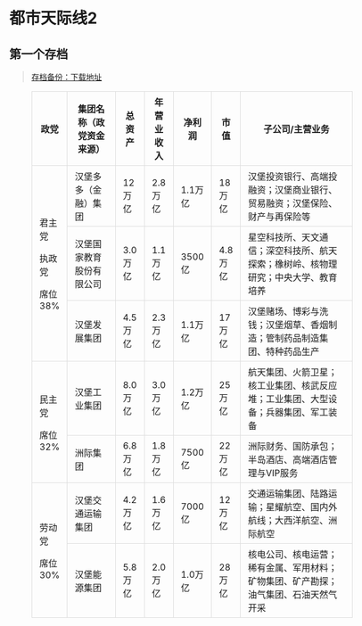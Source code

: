 # 都市天际线2

## 第一个存档

> [存档备份：下载地址]()

<figure class="table" style="width:114.31%;">
      <table class="ck-table-resized">
        <colgroup>
          <col style="width:7.05%;">
            <col style="width:17.47%;">
              <col style="width:6.39%;">
                <col style="width:8.3%;">
                  <col style="width:6.46%;">
                    <col style="width:6.46%;">
                      <col style="width:47.87%;">
        </colgroup>
        <thead>
          <tr>
            <th style="border:1px solid rgb(221, 221, 221);padding:6px 13px;"><strong>政党</strong>
            </th>
            <th style="border:1px solid rgb(221, 221, 221);padding:6px 13px;"><strong>集团名称（政党资金来源）</strong>
            </th>
            <th style="border:1px solid rgb(221, 221, 221);padding:6px 13px;"><strong>总资产</strong>
            </th>
            <th style="border:1px solid rgb(221, 221, 221);padding:6px 13px;"><strong>年营业收入</strong>
            </th>
            <th style="border:1px solid rgb(221, 221, 221);padding:6px 13px;"><strong>净利润</strong>
            </th>
            <th style="border:1px solid rgb(221, 221, 221);padding:6px 13px;"><strong>市值</strong>
            </th>
            <th style="border:1px solid rgb(221, 221, 221);padding:6px 13px;"><strong>子公司/主营业务</strong>
            </th>
          </tr>
        </thead>
        <tbody>
          <tr>
            <td style="border:1px solid rgb(221, 221, 221);padding:6px 13px;" rowspan="3">
              <p>君主党</p>
              <p>执政党</p>
              <p>席位38%</p>
            </td>
            <td style="border:1px solid rgb(221, 221, 221);padding:6px 13px;">汉堡多多（金融）集团</td>
            <td style="border:1px solid rgb(221, 221, 221);padding:6px 13px;">12万亿</td>
            <td style="border:1px solid rgb(221, 221, 221);padding:6px 13px;">2.8万亿</td>
            <td style="border:1px solid rgb(221, 221, 221);padding:6px 13px;">1.1万亿</td>
            <td style="border:1px solid rgb(221, 221, 221);padding:6px 13px;">18万亿</td>
            <td style="border:1px solid rgb(221, 221, 221);padding:6px 13px;">汉堡投资银行、高端投融资；汉堡商业银行、贸易融资；汉堡保险、财产与再保险等</td>
          </tr>
          <tr>
            <td style="border:1px solid rgb(221, 221, 221);padding:6px 13px;">汉堡国家教育股份有限公司</td>
            <td style="border:1px solid rgb(221, 221, 221);padding:6px 13px;">3.0万亿</td>
            <td style="border:1px solid rgb(221, 221, 221);padding:6px 13px;">1.1万亿</td>
            <td style="border:1px solid rgb(221, 221, 221);padding:6px 13px;">3500亿</td>
            <td style="border:1px solid rgb(221, 221, 221);padding:6px 13px;">4.8万亿</td>
            <td style="border:1px solid rgb(221, 221, 221);padding:6px 13px;">星空科技所、天文通信；深空科技所、航天探索；橡树岭、核物理研究；中央大学、教育培养</td>
          </tr>
          <tr>
            <td style="border:1px solid rgb(221, 221, 221);padding:6px 13px;">汉堡发展集团</td>
            <td style="border:1px solid rgb(221, 221, 221);padding:6px 13px;">4.5万亿</td>
            <td style="border:1px solid rgb(221, 221, 221);padding:6px 13px;">2.3万亿</td>
            <td style="border:1px solid rgb(221, 221, 221);padding:6px 13px;">1.1万亿</td>
            <td style="border:1px solid rgb(221, 221, 221);padding:6px 13px;">17万亿</td>
            <td style="border:1px solid rgb(221, 221, 221);padding:6px 13px;">汉堡赌场、博彩与洗钱；汉堡烟草、香烟制造；管制药品制造集团、特种药品生产</td>
          </tr>
          <tr>
            <td style="border:1px solid rgb(221, 221, 221);padding:6px 13px;" rowspan="2">
              <p>民主党</p>
              <p>席位32%</p>
            </td>
            <td style="border:1px solid rgb(221, 221, 221);padding:6px 13px;">汉堡工业集团</td>
            <td style="border:1px solid rgb(221, 221, 221);padding:6px 13px;">8.0万亿</td>
            <td style="border:1px solid rgb(221, 221, 221);padding:6px 13px;">3.0万亿</td>
            <td style="border:1px solid rgb(221, 221, 221);padding:6px 13px;">1.2万亿</td>
            <td style="border:1px solid rgb(221, 221, 221);padding:6px 13px;">25万亿</td>
            <td style="border:1px solid rgb(221, 221, 221);padding:6px 13px;">航天集团、火箭卫星；核工业集团、核武反应堆；工业集团、大型设备；兵器集团、军工装备</td>
          </tr>
          <tr>
            <td style="border:1px solid rgb(221, 221, 221);padding:6px 13px;">洲际集团</td>
            <td style="border:1px solid rgb(221, 221, 221);padding:6px 13px;">6.8万亿</td>
            <td style="border:1px solid rgb(221, 221, 221);padding:6px 13px;">1.8万亿</td>
            <td style="border:1px solid rgb(221, 221, 221);padding:6px 13px;">7500亿</td>
            <td style="border:1px solid rgb(221, 221, 221);padding:6px 13px;">22万亿</td>
            <td style="border:1px solid rgb(221, 221, 221);padding:6px 13px;">洲际财务、国防承包；半岛酒店、高端酒店管理与VIP服务</td>
          </tr>
          <tr>
            <td style="border:1px solid rgb(221, 221, 221);padding:6px 13px;" rowspan="2">
              <p>劳动党</p>
              <p>席位30%</p>
            </td>
            <td style="border:1px solid rgb(221, 221, 221);padding:6px 13px;">汉堡交通运输集团</td>
            <td style="border:1px solid rgb(221, 221, 221);padding:6px 13px;">4.2万亿</td>
            <td style="border:1px solid rgb(221, 221, 221);padding:6px 13px;">1.6万亿</td>
            <td style="border:1px solid rgb(221, 221, 221);padding:6px 13px;">7000亿</td>
            <td style="border:1px solid rgb(221, 221, 221);padding:6px 13px;">12万亿</td>
            <td style="border:1px solid rgb(221, 221, 221);padding:6px 13px;">交通运输集团、陆路运输；星耀航空、国内外航线；大西洋航空、洲际航空</td>
          </tr>
          <tr>
            <td style="border:1px solid rgb(221, 221, 221);padding:6px 13px;">汉堡能源集团</td>
            <td style="border:1px solid rgb(221, 221, 221);padding:6px 13px;">5.8万亿</td>
            <td style="border:1px solid rgb(221, 221, 221);padding:6px 13px;">2.0万亿</td>
            <td style="border:1px solid rgb(221, 221, 221);padding:6px 13px;">1.0万亿</td>
            <td style="border:1px solid rgb(221, 221, 221);padding:6px 13px;">28万亿</td>
            <td style="border:1px solid rgb(221, 221, 221);padding:6px 13px;">核电公司、核电运营；稀有金属、军用材料；矿物集团、矿产勘探；油气集团、石油天然气开采</td>
          </tr>
        </tbody>
      </table>
    </figure>
